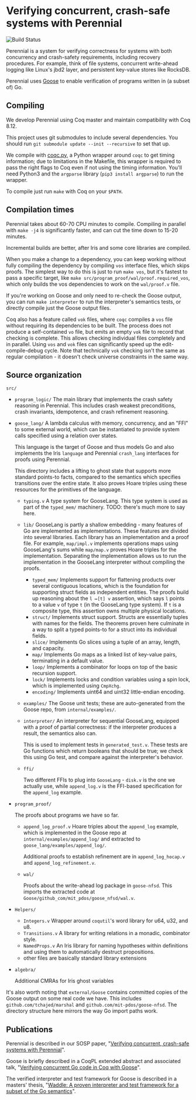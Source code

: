 # Verifying concurrent, crash-safe systems with Perennial

![Build Status](https://github.com/mit-pdos/perennial/workflows/CI/badge.svg)

Perennial is a system for verifying correctness for systems with both
concurrency and crash-safety requirements, including recovery procedures. For
example, think of file systems, concurrent write-ahead logging like Linux's jbd2
layer, and persistent key-value stores like RocksDB.

Perennial uses [Goose](https://github.com/tchajed/goose) to enable verification
of programs written in (a subset of) Go.

## Compiling

We develop Perennial using Coq master and maintain compatibility with Coq 8.12.

This project uses git submodules to include several dependencies. You should run `git submodule update --init --recursive` to set that up.

We compile with [coqc.py](etc/coqc.py), a Python wrapper around `coqc` to get
timing information; due to limitations in the Makefile, this wrapper is required
to pass the right flags to Coq even if not using the timing information. You'll
need Python3 and the `argparse` library (`pip3 install argparse`) to run the
wrapper.

To compile just run `make` with Coq on your `$PATH`.

## Compilation times

Perennial takes about 60-70 CPU minutes to compile. Compiling in parallel with `make -j4` is significantly faster, and can cut the time down to 15-20 minutes.

Incremental builds are better, after Iris and some core libraries are compiled.

When you make a change to a dependency, you can keep working without fully
compiling the dependency by compiling `vos` interface files, which skips proofs.
The simplest way to do this is just to run `make vos`, but it's fastest to pass
a specific target, like `make src/program_proof/wal/proof.required_vos`, which
only builds the vos dependencies to work on the `wal/proof.v` file.

If you're working on Goose and only need to re-check the Goose output, you can run `make interpreter` to run the interpreter's semantics tests, or directly compile just the Goose output files.

Coq also has a feature called `vok` files, where `coqc` compiles a `vos` file
without requiring its dependencies to be built. The process does not produce a
self-contained `vo` file, but emits an empty `vok` file to record that checking
is complete. This allows checking individual files completely and in parallel.
Using `vos` and `vok` files can significantly speed up the edit-compile-debug
cycle. Note that technically `vok` checking isn't the same as regular compilation - it doesn't check universe constraints in the same way.

## Source organization

`src/`

- `program_logic/`
  The main library that implements the crash safety reasoning in Perennial. This
  includes crash weakest preconditions, crash invariants, idempotence, and crash
  refinement reasoning.

- `goose_lang/`
  A lambda calculus with memory, concurrency, and an "FFI" to some external
  world, which can be instantiated to provide system calls specified using a
  relation over states.

  This language is the target of Goose and thus models Go and also implements
  the Iris `language` and Perennial `crash_lang` interfaces for proofs using
  Perennial.

  This directory includes a lifting to ghost state that supports more standard
  points-to facts, compared to the semantics which specifies transitions over
  the entire state. It also proves Hoare triples using these resources for the
  primitives of the language.

  - `typing.v`
    A type system for GooseLang. This type system is used as part of the
    `typed_mem/` machinery. TODO: there's much more to say here.

  - `lib/`
    GooseLang is partly a shallow embedding - many features of Go are
    implemented as implementations. These features are divided into several
    libraries. Each library has an implementation and a proof file. For example,
    `map/impl.v` implements operations maps using GooseLang's sums while
    `map/map.v` proves Hoare triples for the implementation. Separating the
    implementation allows us to run the implementation in the GooseLang
    interpreter without compiling the proofs.
    - `typed_mem/`
      Implements support for flattening products over several contiguous
      locations, which is the foundation for supporting struct fields as
      independent entities. The proofs build up reasoning about the `l ↦[t] v`
      assertion, which says `l` points to a value `v` of type `t` (in the
      GooseLang type system). If `t` is a composite type, this assertion owns
      multiple physical locations.
    - `struct/`
      Implements struct support. Structs are essentially tuples with names for
      the fields. The theorems proven here culminate in a way to split a typed
      points-to for a struct into its individual fields.
    - `slice/`
      Implements Go slices using a tuple of an array, length, and capacity.
    - `map/`
      Implements Go maps as a linked list of key-value pairs, terminating in a
      default value.
    - `loop/`
      Implements a combinator for loops on top of the basic recursion support.
    - `lock/`
      Implements locks and condition variables using a spin lock, which is
      implemented using `CmpXchg`.
    - `encoding/`
      Implements uint64 and uint32 little-endian encoding.
  - `examples/`
    The Goose unit tests; these are auto-generated from the Goose repo, from
    `internal/examples/`.
  - `interpreter/`
    An interpreter for sequential GooseLang, equipped with a proof of partial
    correctness: if the interpreter produces a result, the semantics also can.

    This is used to implement tests in `generated_test.v`. These tests are Go
    functions which return booleans that should be true; we check this using Go
    test, and compare against the interpreter's behavior.

  - `ffi/`

    Two different FFIs to plug into `GooseLang` - `disk.v` is the one we
    actually use, while `append_log.v` is the FFI-based specification for the
    `append_log` example.

* `program_proof/`

  The proofs about programs we have so far.

  - `append_log_proof.v` Hoare triples about the `append_log` example, which is
    implemented in the Goose repo at `internal/examples/append_log/` and
    extracted to `goose_lang/examples/append_log/`.

    Additional proofs to establish refinement are in `append_log_hocap.v` and
    `append_log_refinement.v`.

  - `wal/`

    Proofs about the write-ahead log package in `goose-nfsd`. This imports the
    extracted code at `Goose/github_com/mit_pdos/goose_nfsd/wal.v`.

* `Helpers/`

  - `Integers.v`
    Wrapper around `coqutil`'s word library for u64, u32, and u8.
  - `Transitions.v`
    A library for writing relations in a monadic, combinator style.
  - `NamedProps.v`
    An Iris library for naming hypotheses within definitions and using them to
    automatically destruct propositions.
  - other files are basically standard library extensions

* `algebra/`

  Additional CMRAs for Iris ghost variables

It's also worth noting that `external/Goose` contains committed copies of the
Goose output on some real code we have. This includes
`github.com/tchajed/marshal` and `github.com/mit-pdos/goose-nfsd`. The directory
structure here mirrors the way Go import paths work.

## Publications

Perennial is described in our SOSP paper, "[Verifying concurrent, crash-safe
systems with Perennial](https://www.chajed.io/papers/perennial:sosp2019.pdf)".

Goose is briefly described in a CoqPL extended abstract and associated talk,
"[Verifying concurrent Go code in Coq with
Goose](https://www.chajed.io/papers/goose:coqpl2020.pdf)".

The verified interpreter and test framework for Goose is described in a masters' thesis, "[Waddle: A proven interpreter and test framework for a subset of the Go semantics](https://pdos.csail.mit.edu/papers/gibsons-meng.pdf)".
